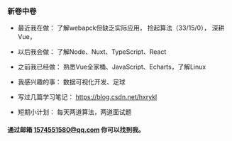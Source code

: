 ### 新卷中卷


- 最近我在做： 
 了解webapck但缺乏实际应用，
 捡起算法（33/15/0），
 深耕Vue，

- 以后我会做：
  了解Node、Nuxt、TypeScript、React

-  之前我已经做：
  熟悉Vue全家桶、JavaScript、Echarts，了解Linux
  
- 我感兴趣的事：
  数据可视化开发、足球

- 写过几篇学习笔记：
  https://blog.csdn.net/hxrykl
  
-  短期小计划：
  每天两道算法，两道面试题

#### 通过邮箱 1574551580@qq.com 你可以找到我。



